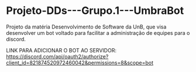 # Projeto-DDs---Grupo.1---UmbraBot
Projeto da matéria Desenvolvimento de Software da UnB, que visa desenvolver um bot voltado para facilitar a administração de equipes para o discord.

LINK PARA ADICIONAR O BOT AO SERVIDOR: https://discord.com/api/oauth2/authorize?client_id=821874520972460042&permissions=8&scope=bot
